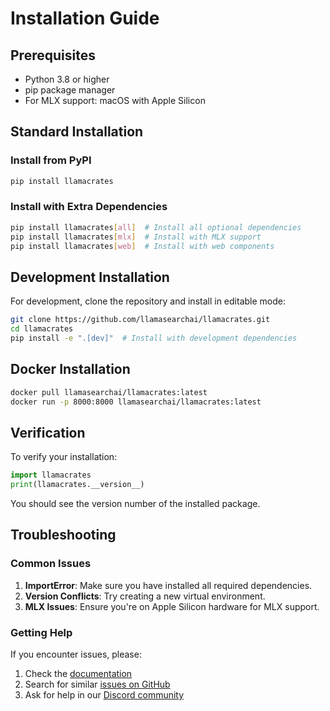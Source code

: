 # Installation Guide

## Prerequisites

- Python 3.8 or higher
- pip package manager
- For MLX support: macOS with Apple Silicon

## Standard Installation

### Install from PyPI

```bash
pip install llamacrates
```

### Install with Extra Dependencies

```bash
pip install llamacrates[all]  # Install all optional dependencies
pip install llamacrates[mlx]  # Install with MLX support
pip install llamacrates[web]  # Install with web components
```

## Development Installation

For development, clone the repository and install in editable mode:

```bash
git clone https://github.com/llamasearchai/llamacrates.git
cd llamacrates
pip install -e ".[dev]"  # Install with development dependencies
```

## Docker Installation

```bash
docker pull llamasearchai/llamacrates:latest
docker run -p 8000:8000 llamasearchai/llamacrates:latest
```

## Verification

To verify your installation:

```python
import llamacrates
print(llamacrates.__version__)
```

You should see the version number of the installed package.

## Troubleshooting

### Common Issues

1. **ImportError**: Make sure you have installed all required dependencies.
2. **Version Conflicts**: Try creating a new virtual environment.
3. **MLX Issues**: Ensure you're on Apple Silicon hardware for MLX support.

### Getting Help

If you encounter issues, please:

1. Check the [documentation](https://llamasearchai.github.io/llamacrates/)
2. Search for similar [issues on GitHub](https://github.com/llamasearchai/llamacrates/issues)
3. Ask for help in our [Discord community](https://discord.gg/llamasearch)
